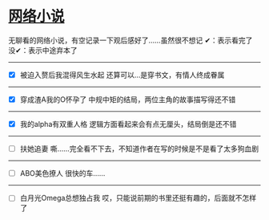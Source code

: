 # [网络小说](https://github.com/noteMay/Note/issues/5)

无聊看的网络小说，有空记录一下观后感好了……虽然很不想记
✔：表示看完了
没✔：表示中途弃本了

---

- [x] 被迫入赘后我混得风生水起
还算可以…是穿书文，有情人终成眷属

---

- [x] 穿成渣A我的O怀孕了
中规中矩的结局，两位主角的故事描写得还不错

---

- [x] 我的alpha有双重人格
逻辑方面看起来会有点无厘头，结局倒是还不错

---

- [ ] 扶她追妻
嘶……完全看不下去，不知道作者在写的时候是不是看了太多狗血剧

---

- [ ] ABO美色撩人
很快的车……

---

- [ ] 白月光Omega总想独占我
哎，只能说前期的书里还挺有趣的，后面就不怎样了